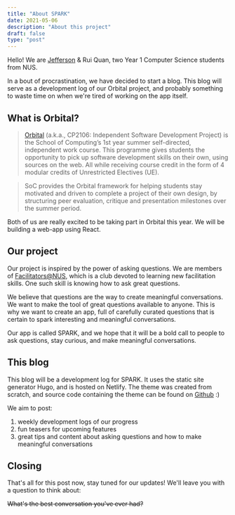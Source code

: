 ```yaml
---
title: "About SPARK"
date: 2021-05-06
description: "About this project"
draft: false
type: "post"
---
```


Hello! We are [Jefferson](https://github.com/qreoct) & Rui Quan, two Year 1 Computer Science students from NUS.

In a bout of procrastination, we have decided to start a blog. This blog will serve as a development log of our Orbital project, and probably something to waste time on when we're tired of working on the app itself. 

## What is Orbital?

>[Orbital](https://orbital.comp.nus.edu.sg) (a.k.a., CP2106: Independent Software Development Project) is the School of Computing’s 1st year summer self-directed, independent work course. This programme gives students the opportunity to pick up software development skills on their own, using sources on the web. All while receiving course credit in the form of 4 modular credits of Unrestricted Electives (UE).

>SoC provides the Orbital framework for helping students stay motivated and driven to complete a project of their own design, by structuring peer evaluation, critique and presentation milestones over the summer period.

Both of us are really excited to be taking part in Orbital this year. We will be building a web-app using React.

## Our project

Our project is inspired by the power of asking questions. We are members of [Facilitators@NUS](https://www.instagram.com/facilitators.nus/), which is a club devoted to learning new facilitation skills. One such skill is knowing how to ask great questions.

We believe that questions are the way to create meaningful conversations. We want to make the tool of great questions available to anyone. This is why we want to create an app, full of carefully curated questions that is certain to spark interesting and meaningful conversations.

Our app is called SPARK, and we hope that it will be a bold call to people to ask questions, stay curious, and make meaningful conversations.

## This blog

This blog will be a development log for SPARK. It uses the static site generator Hugo, and is hosted on Netlify. The theme was created from scratch, and source code containing the theme can be found on [Github](https://github.com/qreoct/sparkblog) :)

We aim to post:
1. weekly development logs of our progress
2. fun teasers for upcoming features
3. great tips and content about asking questions and how to make meaningful conversations

## Closing

That's all for this post now, stay tuned for our updates! We'll leave you with a question to think about:

~~What's the best conversation you've ever had?~~
